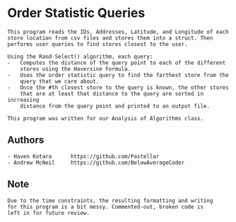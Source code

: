 #   Order Statistic Queries
    This program reads the IDs, Addresses, Latitude, and Longitude of each
    store location from csv files and stores them into a struct. Then
    performs user queries to find stores closest to the user.
    
    Using the Rand-Select() algorithm, each query:
    -   Computes the distance of the query point to each of the different
        stores using the Haversine Formula.
    -   Uses the order statistic query to find the farthest store from the 
        query that we care about.
    -   Once the #th closest store to the query is known, the other stores
        that are at least that distance to the query are sorted in increasing
        distance from the query point and printed to an output file.
    
    This program was written for our Analysis of Algorithms class.

##  Authors
    - Haven Kotara      https://github.com/Pastellar
    - Andrew McNeil     https://github.com/BelowAverageCoder

##  Note
    Due to the time constraints, the resulting formatting and writing
    for this program is a bit messy. Commented-out, broken code is
    left in for future review.